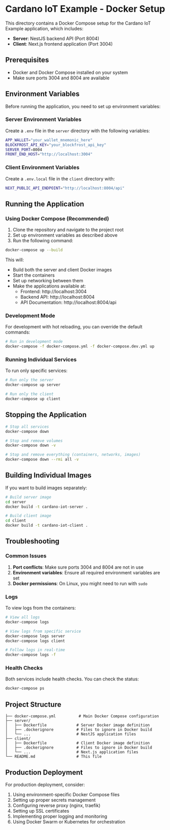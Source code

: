 # Cardano IoT Example - Docker Setup

This directory contains a Docker Compose setup for the Cardano IoT Example application, which includes:

- **Server**: NestJS backend API (Port 8004)
- **Client**: Next.js frontend application (Port 3004)

## Prerequisites

- Docker and Docker Compose installed on your system
- Make sure ports 3004 and 8004 are available

## Environment Variables

Before running the application, you need to set up environment variables:

### Server Environment Variables

Create a `.env` file in the `server` directory with the following variables:

```bash
APP_WALLET="your_wallet_mnemonic_here"
BLOCKFROST_API_KEY="your_blockfrost_api_key"
SERVER_PORT=8004
FRONT_END_HOST="http://localhost:3004"
```

### Client Environment Variables

Create a `.env.local` file in the `client` directory with:

```bash
NEXT_PUBLIC_API_ENDPOINT="http://localhost:8004/api"
```

## Running the Application

### Using Docker Compose (Recommended)

1. Clone the repository and navigate to the project root
2. Set up environment variables as described above
3. Run the following command:

```bash
docker-compose up --build
```

This will:
- Build both the server and client Docker images
- Start the containers
- Set up networking between them
- Make the applications available at:
  - Frontend: http://localhost:3004
  - Backend API: http://localhost:8004
  - API Documentation: http://localhost:8004/api

### Development Mode

For development with hot reloading, you can override the default commands:

```bash
# Run in development mode
docker-compose -f docker-compose.yml -f docker-compose.dev.yml up
```

### Running Individual Services

To run only specific services:

```bash
# Run only the server
docker-compose up server

# Run only the client
docker-compose up client
```

## Stopping the Application

```bash
# Stop all services
docker-compose down

# Stop and remove volumes
docker-compose down -v

# Stop and remove everything (containers, networks, images)
docker-compose down --rmi all -v
```

## Building Individual Images

If you want to build images separately:

```bash
# Build server image
cd server
docker build -t cardano-iot-server .

# Build client image
cd client
docker build -t cardano-iot-client .
```

## Troubleshooting

### Common Issues

1. **Port conflicts**: Make sure ports 3004 and 8004 are not in use
2. **Environment variables**: Ensure all required environment variables are set
3. **Docker permissions**: On Linux, you might need to run with `sudo`

### Logs

To view logs from the containers:

```bash
# View all logs
docker-compose logs

# View logs from specific service
docker-compose logs server
docker-compose logs client

# Follow logs in real-time
docker-compose logs -f
```

### Health Checks

Both services include health checks. You can check the status:

```bash
docker-compose ps
```

## Project Structure

```
├── docker-compose.yml          # Main Docker Compose configuration
├── server/
│   ├── Dockerfile             # Server Docker image definition
│   ├── .dockerignore          # Files to ignore in Docker build
│   └── ...                    # NestJS application files
├── client/
│   ├── Dockerfile             # Client Docker image definition
│   ├── .dockerignore          # Files to ignore in Docker build
│   └── ...                    # Next.js application files
└── README.md                  # This file
```

## Production Deployment

For production deployment, consider:

1. Using environment-specific Docker Compose files
2. Setting up proper secrets management
3. Configuring reverse proxy (nginx, traefik)
4. Setting up SSL certificates
5. Implementing proper logging and monitoring
6. Using Docker Swarm or Kubernetes for orchestration